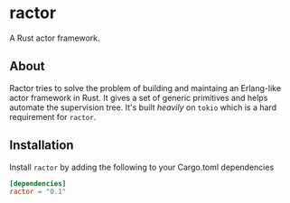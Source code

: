 # ractor

A Rust actor framework.

## About

Ractor tries to solve the problem of building and maintaing an Erlang-like actor framework in Rust. It gives
a set of generic primitives and helps automate the supervision tree. It's built *heavily* on `tokio` which is a
hard requirement for `ractor`. 

## Installation

Install `ractor` by adding the following to your Cargo.toml dependencies

```toml
[dependencies]
ractor = "0.1"
```
